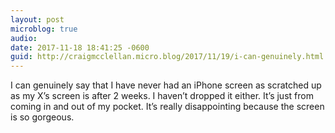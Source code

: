 ```yaml
---
layout: post
microblog: true
audio: 
date: 2017-11-18 18:41:25 -0600
guid: http://craigmcclellan.micro.blog/2017/11/19/i-can-genuinely.html
---
```

I can genuinely say that I have never had an iPhone screen as scratched up as my X’s screen is after 2 weeks. I haven’t dropped it either. It’s just from coming in and out of my pocket. It’s really disappointing because the screen is so gorgeous.
